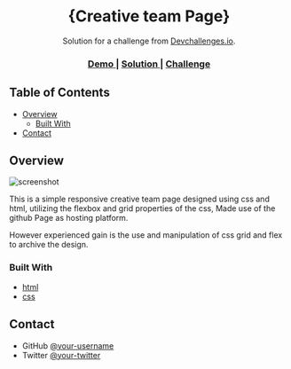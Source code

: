 <!-- Please update value in the {}  -->

<h1 align="center">{Creative team Page}</h1>

<div align="center">
   Solution for a challenge from  <a href="http://devchallenges.io" target="_blank">Devchallenges.io</a>.
</div>

<div align="center">
  <h3>
    <a href="https://petsamuel.github.io/creative-team/">
      Demo
    </a>
    <span> | </span>
    <a href="https://github.com/Petsamuel/creative-team">
      Solution
    </a>
    <span> | </span>
    <a href="https://devchallenges.io/challenges/hhmesazsqgKXrTkYkt0U">
      Challenge
    </a>
  </h3>
</div>

<!-- TABLE OF CONTENTS -->

## Table of Contents

- [Overview](#overview)
  - [Built With](#built-with)
- [Contact](#contact)


<!-- OVERVIEW -->

## Overview

![screenshot](./127.0.0.1_3000_index.html%20(1).png)

This is a simple responsive creative team page designed using css and html, utilizing the flexbox and grid properties of the css, Made use of the github Page as hosting platform.

However experienced gain is the use and manipulation of css grid and flex to archive the design.


### Built With

<!-- This section should list any major frameworks that you built your project using. Here are a few examples.-->

- [html](https://html/)
- [css](https://css/)




## Contact

- GitHub [@your-username](https://github.com/petsamuel)
- Twitter [@your-twitter](https://twitter.com/bieefilled)
